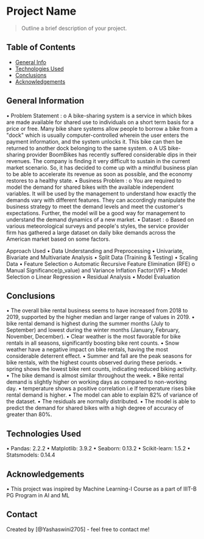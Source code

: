 # Project Name
> Outline a brief description of your project.


## Table of Contents
* [General Info](#general-information)
* [Technologies Used](#technologies-used)
* [Conclusions](#conclusions)
* [Acknowledgements](#acknowledgements)


## General Information
•	Problem Statement :
o	A bike-sharing system is a service in which bikes are made available for shared use to individuals on a short term basis for a price or free. Many bike share systems allow people to borrow a bike from a "dock" which is usually computer-controlled wherein the user enters the payment information, and the system unlocks it. This bike can then be returned to another dock belonging to the same system.
o	A US bike-sharing provider BoomBikes has recently suffered considerable dips in their revenues. The company is finding it very difficult to sustain in the current market scenario. So, it has decided to come up with a mindful business plan to be able to accelerate its revenue as soon as possible, and the economy restores to a healthy state.
•	Business Problem :
o	You are required to model the demand for shared bikes with the available independent variables. It will be used by the management to understand how exactly the demands vary with different features. They can accordingly manipulate the business strategy to meet the demand levels and meet the customer's expectations. Further, the model will be a good way for management to understand the demand dynamics of a new market.
•	Dataset :
o	Based on various meteorological surveys and people's styles, the service provider firm has gathered a large dataset on daily bike demands across the American market based on some factors.

  Approach Used
•	Data Understanding and Preprocessing
•	Univariate, Bivariate and Multivariate Analysis
•	Split Data (Training & Testing)
•	Scaling Data
•	Feature Selection
o	Automatic
  Recursive Feature Elimination (RFE)
o	Manual
	Significance(p_value) and Variance Inflation Factor(VIF)
•	Model Selection
o	Linear Regression
•	Residual Analysis
•	Model Evaluation



## Conclusions
•	The overall bike rental business seems to have increased from 2018 to 2019, supported by the higher median and larger range of values in 2019.
•	bike rental demand is highest during the summer months (July to September) and lowest during the winter months (January, February, November, December).
•	Clear weather is the most favorable for bike rentals in all seasons, significantly boosting bike rent counts.
•	Snow weather have a negative impact on bike rentals, having the most considerable deterrent effect.
•	Summer and fall are the peak seasons for bike rentals, with the highest counts observed during these periods.
•	spring shows the lowest bike rent counts, indicating reduced biking activity.
•	The bike demand is almost similar throughout the week.
•	Bike rental demand is slightly higher on working days as compared to non-working day.
•	temperature shows a positive correlation i.e If temperature rises bike rental demand is higher.
•	The model can able to explain 82% of variance of the dataset.
•	The residuals are normally distributed.
•	The model is able to predict the demand for shared bikes with a high degree of accuracy of greater than 80%.


## Technologies Used
•	Pandas: 2.2.2
•	Matplotlib: 3.9.2
•	Seaborn: 0.13.2
•	Scikit-learn: 1.5.2
•	Statsmodels: 0.14.4

## Acknowledgements
•	This project was inspired by Machine Learning-I Course as a part of IIIT-B PG Program in AI and ML

## Contact
Created by [@Yashaswini2705] - feel free to contact me!

